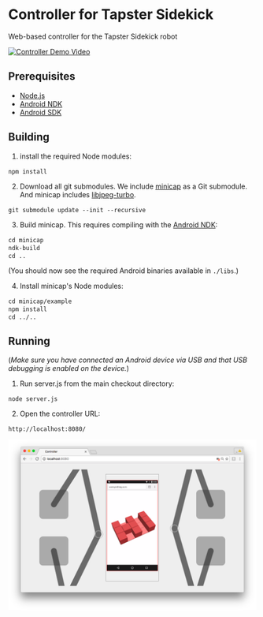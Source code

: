 # Controller for Tapster Sidekick 
Web-based controller for the Tapster Sidekick robot

[![Controller Demo Video](https://img.youtube.com/vi/MAu_O9O79Sc/0.jpg)](https://www.youtube.com/watch?v=MAu_O9O79Sc)

## Prerequisites

* [Node.js](https://nodejs.org/)
* [Android NDK](https://developer.android.com/ndk/index.html)
* [Android SDK](https://developer.android.com/studio/index.html#downloads)


## Building

1.  install the required Node modules:
  ```
  npm install
  ```

2.  Download all git submodules. We include [minicap](https://github.com/tapsterbot/minicap) as a Git submodule. And minicap includes [libjpeg-turbo](http://libjpeg-turbo.virtualgl.org/).
  ```
  git submodule update --init --recursive
  ```

3.  Build minicap. This requires compiling with the [Android NDK](https://developer.android.com/ndk/index.html):
  ```
  cd minicap
  ndk-build
  cd ..
  ```

  (You should now see the required Android binaries available in `./libs`.)

4.  Install minicap's Node modules:
  ```
  cd minicap/example
  npm install
  cd ../..
  ```
  


## Running

(*Make sure you have connected an Android device via USB and that USB debugging is enabled on the device.*)

1. Run server.js from the main checkout directory:
  ```
  node server.js
  ```

2. Open the controller URL:
  ```
  http://localhost:8080/
  ```
  
![Controller Demo Screenshot](doc/screenshot.png)  
